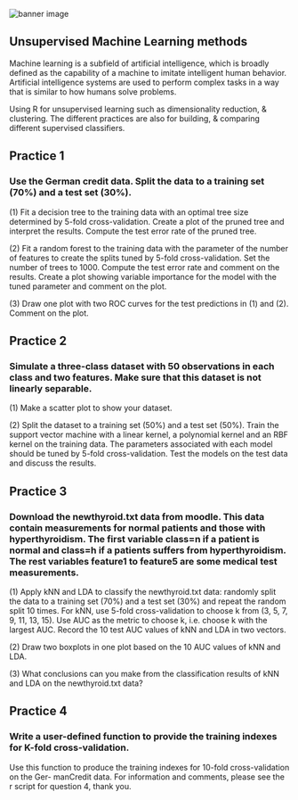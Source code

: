![banner image](https://www.wordstream.com/wp-content/uploads/2021/07/machine-learning1-1.png)


## Unsupervised Machine Learning methods 

Machine learning is a subfield of artificial intelligence, which is broadly defined as the capability of a machine to imitate intelligent human behavior. Artificial intelligence systems are used to perform complex tasks in a way that is similar to how humans solve problems.

Using R for unsupervised learning such as dimensionality reduction, & clustering. The different practices are also for building, & comparing different supervised classifiers.

## Practice 1

### Use the German credit data. Split the data to a training set (70%) and a test set (30%).

(1) Fit a decision tree to the training data with an optimal tree size determined by 5-fold cross-validation. Create a plot of the pruned tree and interpret the results. Compute the test error rate of the pruned tree.

(2) Fit a random forest to the training data with the parameter of the number of features to create the splits tuned by 5-fold cross-validation. Set the number of trees to 1000. Compute the test error rate and comment on the results. Create a plot showing variable importance for the model with the tuned parameter and comment on the plot.

(3) Draw one plot with two ROC curves for the test predictions in (1) and (2). Comment on the plot.

## Practice 2

### Simulate a three-class dataset with 50 observations in each class and two features. Make sure that this dataset is not linearly separable.

(1) Make a scatter plot to show your dataset.

(2) Split the dataset to a training set (50%) and a test set (50%). Train the support vector machine with a linear kernel, a polynomial kernel and an RBF kernel on the training data. The parameters associated with each model should be tuned by 5-fold cross-validation. Test the models on the test data and discuss the results.

## Practice 3

### Download the newthyroid.txt data from moodle. This data contain measurements for normal patients and those with hyperthyroidism. The first variable class=n if a patient is normal and class=h if a patients suffers from hyperthyroidism. The rest variables feature1 to feature5 are some medical test measurements.

(1) Apply kNN and LDA to classify the newthyroid.txt data: randomly split the data to a training set (70%) and a test set (30%) and repeat the random split 10 times. For kNN, use 5-fold cross-validation to choose k from (3, 5, 7, 9, 11, 13, 15). Use AUC as the metric to choose k, i.e. choose k with the largest AUC. Record the 10 test AUC values of kNN and LDA in two vectors.

(2) Draw two boxplots in one plot based on the 10 AUC values of kNN and LDA.

(3) What conclusions can you make from the classification results of kNN and LDA on the newthyroid.txt data?

## Practice 4

### Write a user-defined function to provide the training indexes for K-fold cross-validation.

Use this function to produce the training indexes for 10-fold cross-validation on the Ger- manCredit data. For information and comments, please see the r script for question 4, thank you.



